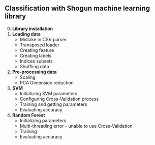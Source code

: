 ## Classification with Shogun machine learning library

0. **Library installation**
1. **Loading data**
    * Mistake in CSV parser
    * Transposed loader
    * Creating feature
    * Creating labels
    * Indices subsets
    * Shuffling data
3. **Pre-processing data**
    * Scaling
    * PCA Dimension reduction
3. **SVM**
    * Initializing SVM parameters
    * Configuring Cross-Validation process
    * Training and getting parameters
    * Evaluating accuracy
4. **Random Forest**
    * Initializing parameters
    * Multi-threading error - unable to use Cross-Validation
    * Training
    * Evaluating accuracy

